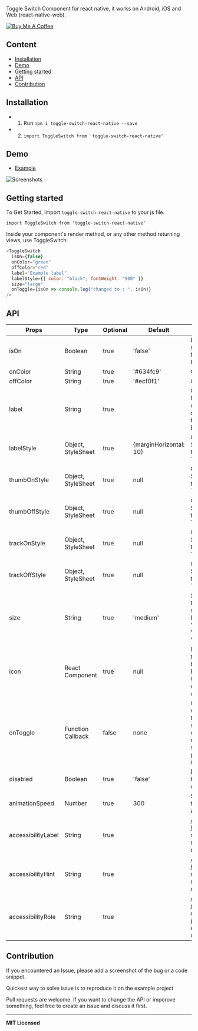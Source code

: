 Toggle Switch Component for react native, it works on Android, iOS and Web (react-native-web).

<a href="https://www.buymeacoffee.com/35MFUPK" target="_blank"><img src="https://bmc-cdn.nyc3.digitaloceanspaces.com/BMC-button-images/custom_images/black_img.png" alt="Buy Me A Coffee" style="height: auto !important;width: auto !important;" ></a>

## Content

- [Installation](#installation)
- [Demo](#demo)
- [Getting started](#getting-started)
- [API](#api)
- [Contribution](#contribution)

## Installation

- 1. Run `npm i toggle-switch-react-native --save`
- 2. `import ToggleSwitch from 'toggle-switch-react-native'`

## Demo

- [Example](https://github.com/aminebenkeroum/toggle-switch-react-native/tree/master/example)

![Screenshots](https://user-images.githubusercontent.com/6145715/62531210-4961a880-b842-11e9-918e-296cc0fd1666.gif)

## Getting started

To Get Started, Import `toggle-switch-react-native` to your js file.

`import ToggleSwitch from 'toggle-switch-react-native'`

Inside your component's render method, or any other method returning views, use ToggleSwitch:

```javascript
<ToggleSwitch
  isOn={false}
  onColor="green"
  offColor="red"
  label="Example label"
  labelStyle={{ color: "black", fontWeight: "900" }}
  size="large"
  onToggle={isOn => console.log("changed to : ", isOn)}
/>
```

## API

| Props              | Type                | Optional  | Default                | Description                                                                                                              |
| ------------------ | ------------------- | --------- | ---------------------- | -----------------------------------------------------------------------------------------------------------------------  |
| isOn               | Boolean             | true      | 'false'                | Default state, true for On, false for off                                                                                |
| onColor            | String              | true      | '#634fc9'              | On Color                                                                                                                 |
| offColor           | String              | true      | '#ecf0f1'              | Off Color                                                                                                                |
| label              | String              | true      |                        | Custom Label Text on the Left of the toggle Button                                                                       |
| labelStyle         | Object, StyleSheet  | true      | {marginHorizontal: 10} | Custom Styling for the Label Text View                                                                                   |
| thumbOnStyle       | Object, StyleSheet  | true      | null                   | Custom Styling for the On Thumb                                                                                          |
| thumbOffStyle      | Object, StyleSheet  | true      | null                   | Custom Styling for the Off Thumb                                                                                         |
| trackOnStyle       | Object, StyleSheet  | true      | null                   | Custom Styling for the On Track                                                                                          |
| trackOffStyle      | Object, StyleSheet  | true      | null                   | Custom Styling for the Off Track                                                                                         |
| size               | String              | true      | 'medium'               | Size of the toggle switch button ( 'large', 'medium', 'small')                                                           |
| icon               | React Component     | true      | null                   | Icon for the toggle. Can be any React Component considerate of size                                                      |
| onToggle           | Function Callback   | false     | none                   | Callback when the toggle switch component changes the state, params: isOn                                                |
| disabled           | Boolean             | true      | 'false'                | Disable toggling the component                                                                                           |
| animationSpeed     | Number              | true      | 300                    | Speed of the toggle animation                                                                                            |
| accessibilityLabel | String              | true      |                        | [Accessibility label](https://reactnative.dev/docs/accessibility#accessibilitylabel) for screen readers to read to user  |
| accessibilityHint  | String              | true      |                        | [Accessibility hint](https://reactnative.dev/docs/accessibility#accessibilitylabel) for screen readers to read to user   |
| accessibilityRole  | String              | true      |                        | [Accessibilty role](https://reactnative.dev/docs/accessibility#accessibilityrole) to define purpose of element to user   |

## Contribution

If you encountered an Issue, please add a screenshot of the bug or a code snippet.

Quickest way to solve issue is to reproduce it on the example project

Pull requests are welcome. If you want to change the API or imporove something, feel free to create an issue and discuss it first.

---

**MIT Licensed**
